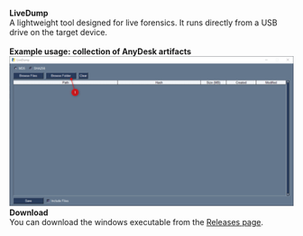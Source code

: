 **LiveDump**<br>
A lightweight tool designed for live forensics. It runs directly from a USB drive on the target device.<br>
<br>
**Example usage: collection of AnyDesk artifacts**<br>
![](/Demo.gif?raw=true)
<br>
**Download**<br>
You can download the windows executable from the [Releases page](https://github.com/Lupi91/LiveDump/releases/latest).

